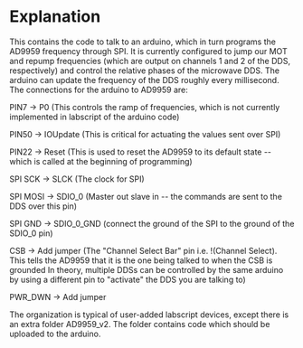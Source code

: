 # Explanation

This contains the code to talk to an arduino, which in turn programs the AD9959 frequency through SPI. It is currently configured to jump our MOT and repump frequencies (which are output on channels 1 and 2 of the DDS, respectively) and control the relative phases of the microwave DDS. The arduino can update the frequency of the DDS roughly every millisecond.
The connections for the arduino to AD9959 are:

PIN7 -> P0 (This controls the ramp of frequencies, which is not currently implemented in labscript of the arduino code)

PIN50 -> IOUpdate (This is critical for actuating the values sent over SPI)

PIN22 -> Reset (This is used to reset the AD9959 to its default state -- which is called at the beginning of programming)

SPI SCK -> SLCK (The clock for SPI)

SPI MOSI -> SDIO_0 (Master out slave in -- the commands are sent to the DDS over this pin)

SPI GND -> SDIO_0_GND (connect the ground of the SPI to the ground of the SDIO_0 pin)

CSB -> Add jumper (The "Channel Select Bar" pin i.e. !(Channel Select). This tells the AD9959 that it is the one being talked to when the CSB is grounded
In theory, multiple DDSs can be controlled by the same arduino by using a different pin to "activate" the DDS you are talking to)

PWR_DWN -> Add jumper


The organization is typical of user-added labscript devices, except there is an extra folder AD9959_v2. The folder contains code which should be uploaded to the arduino.